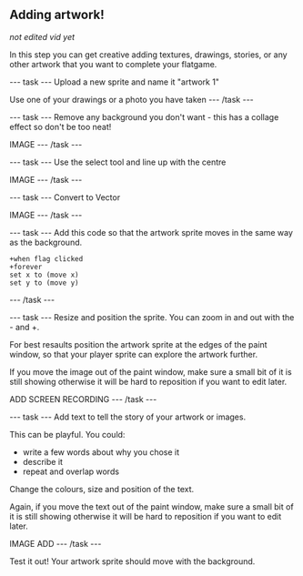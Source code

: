 ## Adding artwork!

*not edited vid yet*

In this step you can get creative adding textures, drawings, stories, or any other artwork that you want to complete your flatgame.

--- task ---
Upload a new sprite and name it "artwork 1"

Use one of your drawings or a photo you have taken
--- /task ---


--- task ---
Remove any background you don't want - this has a collage effect so don't be too neat!

IMAGE
--- /task ---

--- task ---
Use the select tool and line up with the centre

IMAGE
--- /task ---

--- task ---
Convert to Vector

IMAGE
--- /task ---

--- task ---
Add this code so that the artwork sprite moves in the same way as the background.

```blocks3
+when flag clicked
+forever
set x to (move x)
set y to (move y)
```
--- /task ---


--- task ---
Resize and position the sprite. You can zoom in and out with the - and +. 

For best resaults position the artwork sprite at the edges of the paint window, so that your player sprite can explore the artwork further.

If you move the image out of the paint window, make sure a small bit of it is still showing otherwise it will be hard to reposition if you want to edit later.

ADD SCREEN RECORDING
--- /task ---


--- task ---
Add text to tell the story of your artwork or images.

This can be playful. You could:

- write a few words about why you chose it
- describe it
- repeat and overlap words

Change the colours, size and position of the text.

Again, if you move the text out of the paint window, make sure a small bit of it is still showing otherwise it will be hard to reposition if you want to edit later.

IMAGE ADD
--- /task ---


Test it out! Your artwork sprite should move with the background.